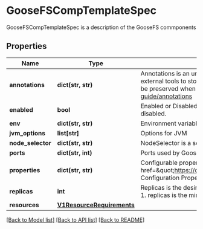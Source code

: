 # GooseFSCompTemplateSpec

GooseFSCompTemplateSpec is a description of the GooseFS commponents
## Properties
Name | Type | Description | Notes
------------ | ------------- | ------------- | -------------
**annotations** | **dict(str, str)** | Annotations is an unstructured key value map stored with a resource that may be set by external tools to store and retrieve arbitrary metadata. They are not queryable and should be preserved when modifying objects. More info: http://kubernetes.io/docs/user-guide/annotations | [optional] 
**enabled** | **bool** | Enabled or Disabled for the components. For now, only  API Gateway is enabled or disabled. | [optional] 
**env** | **dict(str, str)** | Environment variables that will be used by GooseFS component. &lt;br&gt; | [optional] 
**jvm_options** | **list[str]** | Options for JVM | [optional] 
**node_selector** | **dict(str, str)** | NodeSelector is a selector which must be true for the master to fit on a node | [optional] 
**ports** | **dict(str, int)** | Ports used by GooseFS(e.g. rpc: 19998 for master) | [optional] 
**properties** | **dict(str, str)** | Configurable properties for the GOOSEFS component. &lt;br&gt; Refer to &lt;a href&#x3D;\&quot;https://cloud.tencent.com/document/product/436/56415\&quot;&gt;GOOSEFS Configuration Properties&lt;/a&gt; for more info | [optional] 
**replicas** | **int** | Replicas is the desired number of replicas of the given template. If unspecified, defaults to 1. replicas is the min replicas of dataset in the cluster | [optional] 
**resources** | [**V1ResourceRequirements**](V1ResourceRequirements.md) |  | [optional] 

[[Back to Model list]](../README.md#documentation-for-models) [[Back to API list]](../README.md#documentation-for-api-endpoints) [[Back to README]](../README.md)


